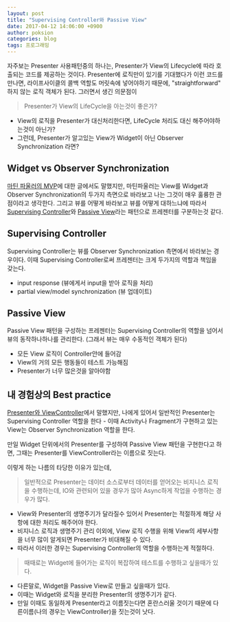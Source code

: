 ```yaml
---
layout: post
title: "Supervising Controller와 Passive View"
date: 2017-04-12 14:06:00 +0900
author: poksion
categories: blog
tags: 프로그래밍
---
```


자주보는 Presenter 사용패턴중의 하나는, Presenter가 View의 Lifecycle에 따라 호출되는 코드를 제공하는 것이다. Presenter에 로직만이 있기를 기대했다가 이런 코드를 만나면, 라이프사이클의 콜백 역할도 머릿속에 넣어야하기 때문에, "straightforward" 하지 않는 로직 객체가 된다. 그러면서 생긴 의문점이

> Presenter가 View의 LifeCycle을 아는것이 좋은가?

 * View의 로직을 Presenter가 대신처리한다면, LifeCycle 처리도 대신 해주어야하는것이 아닌가?
 * 그런데, Presenter가 알고있는 View가 Widget이 아닌 Observer Synchronization 라면?

## Widget vs Observer Synchronization

[마틴 파울러의 MVP](/blog/2017/01/03/마틴파울러-mvp.html)에 대한 글에서도 말했지만, 마틴파울러는 View를 Widget과 Observer Synchronization의 두가지 측면으로 바라보고 나는 그것이 매우 훌륭한 관점이라고 생각한다. 그리고 뷰를 어떻게 바라보고 뷰를 어떻게 대하느냐에 따라서 [Supervising Controller](https://martinfowler.com/eaaDev/SupervisingPresenter.html)와 [Passive View](https://martinfowler.com/eaaDev/PassiveScreen.html)라는 패턴으로 프레젠터를 구분하는것 같다.

## Supervising Controller

Supervising Controller는 뷰를 Observer Synchronization 측면에서 바라보는 경우이다. 이때 Supervising Controller로써 프레젠터는 크게 두가지의 역할과 책임을 갖는다.

 * input response (뷰에게서 input을 받아 로직을 처리)
 * partial view/model synchronization (뷰 업데이트)

## Passive View

Passive View 패턴을 구성하는 프레젠터는 Supervising Controller의 역할을 넘어서 뷰의 동작하나하나를 관리한다. (그래서 뷰는 매우 수동적인 객체가 된다)

 * 모든 View 로직이 Controller안에 들어감
 * View의 거의 모든 행동들이 테스트 가능해짐
 * Presenter가 너무 많은것을 알아야함

## 내 경험상의 Best practice

[Presenter와 ViewController](/blog/2016/06/29/presenter와-viewcontroller.html)에서 말했지만, 나에게 있어서 일반적인 Presenter는 Supervising Controller 역할을 한다 - 이때 Activity나 Fragment가 구현하고 있는 View는 Observer Synchronization 역할을 한다.

만일 Widget 단위에서의 Presenter를 구성하여 Passive View 패턴을 구현한다고 하면, 그때는 Presenter를 ViewController라는 이름으로 짓는다.

이렇게 하는 나름의 타당한 이유가 있는데,

> 일반적으로 Presenter는 데이터 소스로부터 데이터를 얻어오는 비지니스 로직을 수행하는데, IO와 관련되어 있을 경우가 많아 Async하게 작업을 수행하는 경우가 많다.

 * View와 Presenter의 생명주기가 달라질수 있어서 Presenter는 적절하게 해당 사항에 대한 처리도 해주어야 한다.
 * 비지니스 로직과 생명주기 관리 이외에, View 로직 수행을 위해 View의 세부사항을 너무 많이 알게되면 Presenter가 비대해질 수 있다.
 * 따라서 이러한 경우는 Supervising Controller의 역할을 수행하는게 적절하다.

> 때때로는 Widget에 들어가는 로직이 복잡하여 테스트를 수행하고 싶을때가 있다.

 * 다른말로, Widget을 Passive View로 만들고 싶을때가 있다.
 * 이때는 Widget와 로직을 분리한 Presenter의 생명주기가 같다.
 * 만일 이때도 동일하게 Presenter라고 이름짓는다면 혼란스러울 것이기 때문에 다른이름(나의 경우는 ViewController)을 짓는것이 낫다.

